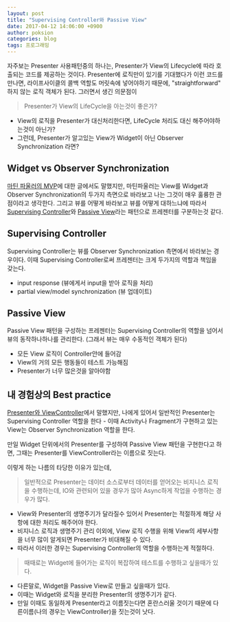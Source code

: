 ```yaml
---
layout: post
title: "Supervising Controller와 Passive View"
date: 2017-04-12 14:06:00 +0900
author: poksion
categories: blog
tags: 프로그래밍
---
```


자주보는 Presenter 사용패턴중의 하나는, Presenter가 View의 Lifecycle에 따라 호출되는 코드를 제공하는 것이다. Presenter에 로직만이 있기를 기대했다가 이런 코드를 만나면, 라이프사이클의 콜백 역할도 머릿속에 넣어야하기 때문에, "straightforward" 하지 않는 로직 객체가 된다. 그러면서 생긴 의문점이

> Presenter가 View의 LifeCycle을 아는것이 좋은가?

 * View의 로직을 Presenter가 대신처리한다면, LifeCycle 처리도 대신 해주어야하는것이 아닌가?
 * 그런데, Presenter가 알고있는 View가 Widget이 아닌 Observer Synchronization 라면?

## Widget vs Observer Synchronization

[마틴 파울러의 MVP](/blog/2017/01/03/마틴파울러-mvp.html)에 대한 글에서도 말했지만, 마틴파울러는 View를 Widget과 Observer Synchronization의 두가지 측면으로 바라보고 나는 그것이 매우 훌륭한 관점이라고 생각한다. 그리고 뷰를 어떻게 바라보고 뷰를 어떻게 대하느냐에 따라서 [Supervising Controller](https://martinfowler.com/eaaDev/SupervisingPresenter.html)와 [Passive View](https://martinfowler.com/eaaDev/PassiveScreen.html)라는 패턴으로 프레젠터를 구분하는것 같다.

## Supervising Controller

Supervising Controller는 뷰를 Observer Synchronization 측면에서 바라보는 경우이다. 이때 Supervising Controller로써 프레젠터는 크게 두가지의 역할과 책임을 갖는다.

 * input response (뷰에게서 input을 받아 로직을 처리)
 * partial view/model synchronization (뷰 업데이트)

## Passive View

Passive View 패턴을 구성하는 프레젠터는 Supervising Controller의 역할을 넘어서 뷰의 동작하나하나를 관리한다. (그래서 뷰는 매우 수동적인 객체가 된다)

 * 모든 View 로직이 Controller안에 들어감
 * View의 거의 모든 행동들이 테스트 가능해짐
 * Presenter가 너무 많은것을 알아야함

## 내 경험상의 Best practice

[Presenter와 ViewController](/blog/2016/06/29/presenter와-viewcontroller.html)에서 말했지만, 나에게 있어서 일반적인 Presenter는 Supervising Controller 역할을 한다 - 이때 Activity나 Fragment가 구현하고 있는 View는 Observer Synchronization 역할을 한다.

만일 Widget 단위에서의 Presenter를 구성하여 Passive View 패턴을 구현한다고 하면, 그때는 Presenter를 ViewController라는 이름으로 짓는다.

이렇게 하는 나름의 타당한 이유가 있는데,

> 일반적으로 Presenter는 데이터 소스로부터 데이터를 얻어오는 비지니스 로직을 수행하는데, IO와 관련되어 있을 경우가 많아 Async하게 작업을 수행하는 경우가 많다.

 * View와 Presenter의 생명주기가 달라질수 있어서 Presenter는 적절하게 해당 사항에 대한 처리도 해주어야 한다.
 * 비지니스 로직과 생명주기 관리 이외에, View 로직 수행을 위해 View의 세부사항을 너무 많이 알게되면 Presenter가 비대해질 수 있다.
 * 따라서 이러한 경우는 Supervising Controller의 역할을 수행하는게 적절하다.

> 때때로는 Widget에 들어가는 로직이 복잡하여 테스트를 수행하고 싶을때가 있다.

 * 다른말로, Widget을 Passive View로 만들고 싶을때가 있다.
 * 이때는 Widget와 로직을 분리한 Presenter의 생명주기가 같다.
 * 만일 이때도 동일하게 Presenter라고 이름짓는다면 혼란스러울 것이기 때문에 다른이름(나의 경우는 ViewController)을 짓는것이 낫다.

